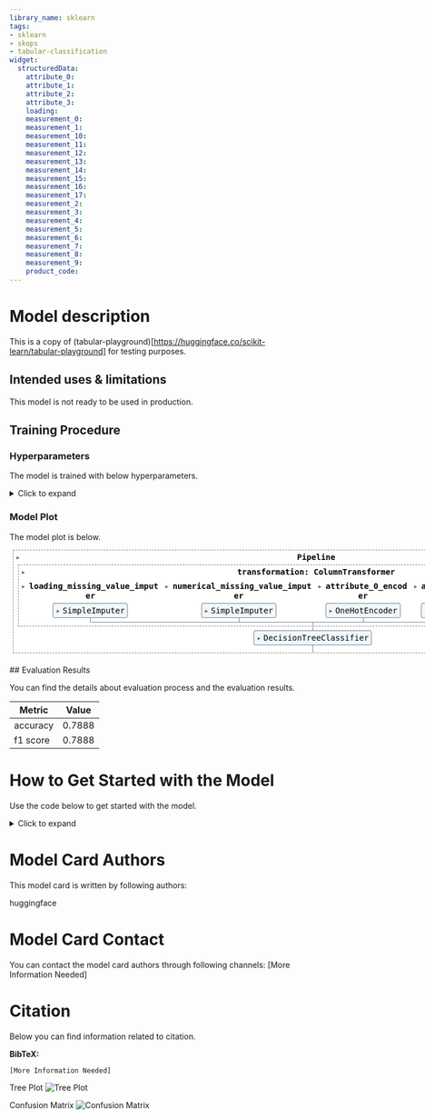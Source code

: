 ```yaml
---
library_name: sklearn
tags:
- sklearn
- skops
- tabular-classification
widget:
  structuredData:
    attribute_0:
    attribute_1:
    attribute_2:
    attribute_3:
    loading:
    measurement_0:
    measurement_1:
    measurement_10:
    measurement_11:
    measurement_12:
    measurement_13:
    measurement_14:
    measurement_15:
    measurement_16:
    measurement_17:
    measurement_2:
    measurement_3:
    measurement_4:
    measurement_5:
    measurement_6:
    measurement_7:
    measurement_8:
    measurement_9:
    product_code:
---
```


# Model description

This is a copy of (tabular-playground)[https://huggingface.co/scikit-learn/tabular-playground] for testing purposes.

## Intended uses & limitations

This model is not ready to be used in production.

## Training Procedure

### Hyperparameters

The model is trained with below hyperparameters.

<details>
<summary> Click to expand </summary>

| Hyperparameter                                                  | Value                                                                                                                                                                                                                                                                                                                                                                                                                                                                                                                                                                                          |
|-----------------------------------------------------------------|------------------------------------------------------------------------------------------------------------------------------------------------------------------------------------------------------------------------------------------------------------------------------------------------------------------------------------------------------------------------------------------------------------------------------------------------------------------------------------------------------------------------------------------------------------------------------------------------|
| memory                                                          |                                                                                                                                                                                                                                                                                                                                                                                                                                                                                                                                                                                                |
| steps                                                           | [('transformation', ColumnTransformer(transformers=[('loading_missing_value_imputer',
                                 SimpleImputer(), ['loading']),
                                ('numerical_missing_value_imputer',
                                 SimpleImputer(),
                                 ['loading', 'measurement_3', 'measurement_4',
                                  'measurement_5', 'measurement_6',
                                  'measurement_7', 'measurement_8',
                                  'measurement_9', 'measurement_10',
                                  'measurement_11', 'measurement_12',
                                  'measurement_13', 'measurement_14',
                                  'measurement_15', 'measurement_16',
                                  'measurement_17']),
                                ('attribute_0_encoder', OneHotEncoder(),
                                 ['attribute_0']),
                                ('attribute_1_encoder', OneHotEncoder(),
                                 ['attribute_1']),
                                ('product_code_encoder', OneHotEncoder(),
                                 ['product_code'])])), ('model', DecisionTreeClassifier(max_depth=4))]                                                                                                                                                                                                                                                                                                                                                                                                                                                                                                                                                                                                |
| verbose                                                         | False                                                                                                                                                                                                                                                                                                                                                                                                                                                                                                                                                                                          |
| transformation                                                  | ColumnTransformer(transformers=[('loading_missing_value_imputer',
                                 SimpleImputer(), ['loading']),
                                ('numerical_missing_value_imputer',
                                 SimpleImputer(),
                                 ['loading', 'measurement_3', 'measurement_4',
                                  'measurement_5', 'measurement_6',
                                  'measurement_7', 'measurement_8',
                                  'measurement_9', 'measurement_10',
                                  'measurement_11', 'measurement_12',
                                  'measurement_13', 'measurement_14',
                                  'measurement_15', 'measurement_16',
                                  'measurement_17']),
                                ('attribute_0_encoder', OneHotEncoder(),
                                 ['attribute_0']),
                                ('attribute_1_encoder', OneHotEncoder(),
                                 ['attribute_1']),
                                ('product_code_encoder', OneHotEncoder(),
                                 ['product_code'])])                                                                                                                                                                                                                                                                                                                                                                                                                                                                                                                                                                                                |
| model                                                           | DecisionTreeClassifier(max_depth=4)                                                                                                                                                                                                                                                                                                                                                                                                                                                                                                                                                            |
| transformation__n_jobs                                          |                                                                                                                                                                                                                                                                                                                                                                                                                                                                                                                                                                                                |
| transformation__remainder                                       | drop                                                                                                                                                                                                                                                                                                                                                                                                                                                                                                                                                                                           |
| transformation__sparse_threshold                                | 0.3                                                                                                                                                                                                                                                                                                                                                                                                                                                                                                                                                                                            |
| transformation__transformer_weights                             |                                                                                                                                                                                                                                                                                                                                                                                                                                                                                                                                                                                                |
| transformation__transformers                                    | [('loading_missing_value_imputer', SimpleImputer(), ['loading']), ('numerical_missing_value_imputer', SimpleImputer(), ['loading', 'measurement_3', 'measurement_4', 'measurement_5', 'measurement_6', 'measurement_7', 'measurement_8', 'measurement_9', 'measurement_10', 'measurement_11', 'measurement_12', 'measurement_13', 'measurement_14', 'measurement_15', 'measurement_16', 'measurement_17']), ('attribute_0_encoder', OneHotEncoder(), ['attribute_0']), ('attribute_1_encoder', OneHotEncoder(), ['attribute_1']), ('product_code_encoder', OneHotEncoder(), ['product_code'])] |
| transformation__verbose                                         | False                                                                                                                                                                                                                                                                                                                                                                                                                                                                                                                                                                                          |
| transformation__verbose_feature_names_out                       | True                                                                                                                                                                                                                                                                                                                                                                                                                                                                                                                                                                                           |
| transformation__loading_missing_value_imputer                   | SimpleImputer()                                                                                                                                                                                                                                                                                                                                                                                                                                                                                                                                                                                |
| transformation__numerical_missing_value_imputer                 | SimpleImputer()                                                                                                                                                                                                                                                                                                                                                                                                                                                                                                                                                                                |
| transformation__attribute_0_encoder                             | OneHotEncoder()                                                                                                                                                                                                                                                                                                                                                                                                                                                                                                                                                                                |
| transformation__attribute_1_encoder                             | OneHotEncoder()                                                                                                                                                                                                                                                                                                                                                                                                                                                                                                                                                                                |
| transformation__product_code_encoder                            | OneHotEncoder()                                                                                                                                                                                                                                                                                                                                                                                                                                                                                                                                                                                |
| transformation__loading_missing_value_imputer__add_indicator    | False                                                                                                                                                                                                                                                                                                                                                                                                                                                                                                                                                                                          |
| transformation__loading_missing_value_imputer__copy             | True                                                                                                                                                                                                                                                                                                                                                                                                                                                                                                                                                                                           |
| transformation__loading_missing_value_imputer__fill_value       |                                                                                                                                                                                                                                                                                                                                                                                                                                                                                                                                                                                                |
| transformation__loading_missing_value_imputer__missing_values   | nan                                                                                                                                                                                                                                                                                                                                                                                                                                                                                                                                                                                            |
| transformation__loading_missing_value_imputer__strategy         | mean                                                                                                                                                                                                                                                                                                                                                                                                                                                                                                                                                                                           |
| transformation__loading_missing_value_imputer__verbose          | 0                                                                                                                                                                                                                                                                                                                                                                                                                                                                                                                                                                                              |
| transformation__numerical_missing_value_imputer__add_indicator  | False                                                                                                                                                                                                                                                                                                                                                                                                                                                                                                                                                                                          |
| transformation__numerical_missing_value_imputer__copy           | True                                                                                                                                                                                                                                                                                                                                                                                                                                                                                                                                                                                           |
| transformation__numerical_missing_value_imputer__fill_value     |                                                                                                                                                                                                                                                                                                                                                                                                                                                                                                                                                                                                |
| transformation__numerical_missing_value_imputer__missing_values | nan                                                                                                                                                                                                                                                                                                                                                                                                                                                                                                                                                                                            |
| transformation__numerical_missing_value_imputer__strategy       | mean                                                                                                                                                                                                                                                                                                                                                                                                                                                                                                                                                                                           |
| transformation__numerical_missing_value_imputer__verbose        | 0                                                                                                                                                                                                                                                                                                                                                                                                                                                                                                                                                                                              |
| transformation__attribute_0_encoder__categories                 | auto                                                                                                                                                                                                                                                                                                                                                                                                                                                                                                                                                                                           |
| transformation__attribute_0_encoder__drop                       |                                                                                                                                                                                                                                                                                                                                                                                                                                                                                                                                                                                                |
| transformation__attribute_0_encoder__dtype                      | <class 'numpy.float64'>                                                                                                                                                                                                                                                                                                                                                                                                                                                                                                                                                                        |
| transformation__attribute_0_encoder__handle_unknown             | error                                                                                                                                                                                                                                                                                                                                                                                                                                                                                                                                                                                          |
| transformation__attribute_0_encoder__sparse                     | True                                                                                                                                                                                                                                                                                                                                                                                                                                                                                                                                                                                           |
| transformation__attribute_1_encoder__categories                 | auto                                                                                                                                                                                                                                                                                                                                                                                                                                                                                                                                                                                           |
| transformation__attribute_1_encoder__drop                       |                                                                                                                                                                                                                                                                                                                                                                                                                                                                                                                                                                                                |
| transformation__attribute_1_encoder__dtype                      | <class 'numpy.float64'>                                                                                                                                                                                                                                                                                                                                                                                                                                                                                                                                                                        |
| transformation__attribute_1_encoder__handle_unknown             | error                                                                                                                                                                                                                                                                                                                                                                                                                                                                                                                                                                                          |
| transformation__attribute_1_encoder__sparse                     | True                                                                                                                                                                                                                                                                                                                                                                                                                                                                                                                                                                                           |
| transformation__product_code_encoder__categories                | auto                                                                                                                                                                                                                                                                                                                                                                                                                                                                                                                                                                                           |
| transformation__product_code_encoder__drop                      |                                                                                                                                                                                                                                                                                                                                                                                                                                                                                                                                                                                                |
| transformation__product_code_encoder__dtype                     | <class 'numpy.float64'>                                                                                                                                                                                                                                                                                                                                                                                                                                                                                                                                                                        |
| transformation__product_code_encoder__handle_unknown            | error                                                                                                                                                                                                                                                                                                                                                                                                                                                                                                                                                                                          |
| transformation__product_code_encoder__sparse                    | True                                                                                                                                                                                                                                                                                                                                                                                                                                                                                                                                                                                           |
| model__ccp_alpha                                                | 0.0                                                                                                                                                                                                                                                                                                                                                                                                                                                                                                                                                                                            |
| model__class_weight                                             |                                                                                                                                                                                                                                                                                                                                                                                                                                                                                                                                                                                                |
| model__criterion                                                | gini                                                                                                                                                                                                                                                                                                                                                                                                                                                                                                                                                                                           |
| model__max_depth                                                | 4                                                                                                                                                                                                                                                                                                                                                                                                                                                                                                                                                                                              |
| model__max_features                                             |                                                                                                                                                                                                                                                                                                                                                                                                                                                                                                                                                                                                |
| model__max_leaf_nodes                                           |                                                                                                                                                                                                                                                                                                                                                                                                                                                                                                                                                                                                |
| model__min_impurity_decrease                                    | 0.0                                                                                                                                                                                                                                                                                                                                                                                                                                                                                                                                                                                            |
| model__min_samples_leaf                                         | 1                                                                                                                                                                                                                                                                                                                                                                                                                                                                                                                                                                                              |
| model__min_samples_split                                        | 2                                                                                                                                                                                                                                                                                                                                                                                                                                                                                                                                                                                              |
| model__min_weight_fraction_leaf                                 | 0.0                                                                                                                                                                                                                                                                                                                                                                                                                                                                                                                                                                                            |
| model__random_state                                             |                                                                                                                                                                                                                                                                                                                                                                                                                                                                                                                                                                                                |
| model__splitter                                                 | best                                                                                                                                                                                                                                                                                                                                                                                                                                                                                                                                                                                           |

</details>

### Model Plot

The model plot is below.

<style>#sk-b8914d13-cacb-404b-89fd-48f0ed8d671f {color: black;background-color: white;}#sk-b8914d13-cacb-404b-89fd-48f0ed8d671f pre{padding: 0;}#sk-b8914d13-cacb-404b-89fd-48f0ed8d671f div.sk-toggleable {background-color: white;}#sk-b8914d13-cacb-404b-89fd-48f0ed8d671f label.sk-toggleable__label {cursor: pointer;display: block;width: 100%;margin-bottom: 0;padding: 0.3em;box-sizing: border-box;text-align: center;}#sk-b8914d13-cacb-404b-89fd-48f0ed8d671f label.sk-toggleable__label-arrow:before {content: "▸";float: left;margin-right: 0.25em;color: #696969;}#sk-b8914d13-cacb-404b-89fd-48f0ed8d671f label.sk-toggleable__label-arrow:hover:before {color: black;}#sk-b8914d13-cacb-404b-89fd-48f0ed8d671f div.sk-estimator:hover label.sk-toggleable__label-arrow:before {color: black;}#sk-b8914d13-cacb-404b-89fd-48f0ed8d671f div.sk-toggleable__content {max-height: 0;max-width: 0;overflow: hidden;text-align: left;background-color: #f0f8ff;}#sk-b8914d13-cacb-404b-89fd-48f0ed8d671f div.sk-toggleable__content pre {margin: 0.2em;color: black;border-radius: 0.25em;background-color: #f0f8ff;}#sk-b8914d13-cacb-404b-89fd-48f0ed8d671f input.sk-toggleable__control:checked~div.sk-toggleable__content {max-height: 200px;max-width: 100%;overflow: auto;}#sk-b8914d13-cacb-404b-89fd-48f0ed8d671f input.sk-toggleable__control:checked~label.sk-toggleable__label-arrow:before {content: "▾";}#sk-b8914d13-cacb-404b-89fd-48f0ed8d671f div.sk-estimator input.sk-toggleable__control:checked~label.sk-toggleable__label {background-color: #d4ebff;}#sk-b8914d13-cacb-404b-89fd-48f0ed8d671f div.sk-label input.sk-toggleable__control:checked~label.sk-toggleable__label {background-color: #d4ebff;}#sk-b8914d13-cacb-404b-89fd-48f0ed8d671f input.sk-hidden--visually {border: 0;clip: rect(1px 1px 1px 1px);clip: rect(1px, 1px, 1px, 1px);height: 1px;margin: -1px;overflow: hidden;padding: 0;position: absolute;width: 1px;}#sk-b8914d13-cacb-404b-89fd-48f0ed8d671f div.sk-estimator {font-family: monospace;background-color: #f0f8ff;border: 1px dotted black;border-radius: 0.25em;box-sizing: border-box;margin-bottom: 0.5em;}#sk-b8914d13-cacb-404b-89fd-48f0ed8d671f div.sk-estimator:hover {background-color: #d4ebff;}#sk-b8914d13-cacb-404b-89fd-48f0ed8d671f div.sk-parallel-item::after {content: "";width: 100%;border-bottom: 1px solid gray;flex-grow: 1;}#sk-b8914d13-cacb-404b-89fd-48f0ed8d671f div.sk-label:hover label.sk-toggleable__label {background-color: #d4ebff;}#sk-b8914d13-cacb-404b-89fd-48f0ed8d671f div.sk-serial::before {content: "";position: absolute;border-left: 1px solid gray;box-sizing: border-box;top: 2em;bottom: 0;left: 50%;}#sk-b8914d13-cacb-404b-89fd-48f0ed8d671f div.sk-serial {display: flex;flex-direction: column;align-items: center;background-color: white;padding-right: 0.2em;padding-left: 0.2em;}#sk-b8914d13-cacb-404b-89fd-48f0ed8d671f div.sk-item {z-index: 1;}#sk-b8914d13-cacb-404b-89fd-48f0ed8d671f div.sk-parallel {display: flex;align-items: stretch;justify-content: center;background-color: white;}#sk-b8914d13-cacb-404b-89fd-48f0ed8d671f div.sk-parallel::before {content: "";position: absolute;border-left: 1px solid gray;box-sizing: border-box;top: 2em;bottom: 0;left: 50%;}#sk-b8914d13-cacb-404b-89fd-48f0ed8d671f div.sk-parallel-item {display: flex;flex-direction: column;position: relative;background-color: white;}#sk-b8914d13-cacb-404b-89fd-48f0ed8d671f div.sk-parallel-item:first-child::after {align-self: flex-end;width: 50%;}#sk-b8914d13-cacb-404b-89fd-48f0ed8d671f div.sk-parallel-item:last-child::after {align-self: flex-start;width: 50%;}#sk-b8914d13-cacb-404b-89fd-48f0ed8d671f div.sk-parallel-item:only-child::after {width: 0;}#sk-b8914d13-cacb-404b-89fd-48f0ed8d671f div.sk-dashed-wrapped {border: 1px dashed gray;margin: 0 0.4em 0.5em 0.4em;box-sizing: border-box;padding-bottom: 0.4em;background-color: white;position: relative;}#sk-b8914d13-cacb-404b-89fd-48f0ed8d671f div.sk-label label {font-family: monospace;font-weight: bold;background-color: white;display: inline-block;line-height: 1.2em;}#sk-b8914d13-cacb-404b-89fd-48f0ed8d671f div.sk-label-container {position: relative;z-index: 2;text-align: center;}#sk-b8914d13-cacb-404b-89fd-48f0ed8d671f div.sk-container {/* jupyter's `normalize.less` sets `[hidden] { display: none; }` but bootstrap.min.css set `[hidden] { display: none !important; }` so we also need the `!important` here to be able to override the default hidden behavior on the sphinx rendered scikit-learn.org. See: https://github.com/scikit-learn/scikit-learn/issues/21755 */display: inline-block !important;position: relative;}#sk-b8914d13-cacb-404b-89fd-48f0ed8d671f div.sk-text-repr-fallback {display: none;}</style><div id="sk-b8914d13-cacb-404b-89fd-48f0ed8d671f" class="sk-top-container"><div class="sk-text-repr-fallback"><pre>Pipeline(steps=[(&#x27;transformation&#x27;,ColumnTransformer(transformers=[(&#x27;loading_missing_value_imputer&#x27;,SimpleImputer(),[&#x27;loading&#x27;]),(&#x27;numerical_missing_value_imputer&#x27;,SimpleImputer(),[&#x27;loading&#x27;, &#x27;measurement_3&#x27;,&#x27;measurement_4&#x27;,&#x27;measurement_5&#x27;,&#x27;measurement_6&#x27;,&#x27;measurement_7&#x27;,&#x27;measurement_8&#x27;,&#x27;measurement_9&#x27;,&#x27;measurement_10&#x27;,&#x27;measurement_11&#x27;,&#x27;measurement_12&#x27;,&#x27;measurement_13&#x27;,&#x27;measurement_14&#x27;,&#x27;measurement_15&#x27;,&#x27;measurement_16&#x27;,&#x27;measurement_17&#x27;]),(&#x27;attribute_0_encoder&#x27;,OneHotEncoder(),[&#x27;attribute_0&#x27;]),(&#x27;attribute_1_encoder&#x27;,OneHotEncoder(),[&#x27;attribute_1&#x27;]),(&#x27;product_code_encoder&#x27;,OneHotEncoder(),[&#x27;product_code&#x27;])])),(&#x27;model&#x27;, DecisionTreeClassifier(max_depth=4))])</pre><b>Please rerun this cell to show the HTML repr or trust the notebook.</b></div><div class="sk-container" hidden><div class="sk-item sk-dashed-wrapped"><div class="sk-label-container"><div class="sk-label sk-toggleable"><input class="sk-toggleable__control sk-hidden--visually" id="fe201304-214c-493b-8896-11cea0894f6e" type="checkbox" ><label for="fe201304-214c-493b-8896-11cea0894f6e" class="sk-toggleable__label sk-toggleable__label-arrow">Pipeline</label><div class="sk-toggleable__content"><pre>Pipeline(steps=[(&#x27;transformation&#x27;,ColumnTransformer(transformers=[(&#x27;loading_missing_value_imputer&#x27;,SimpleImputer(),[&#x27;loading&#x27;]),(&#x27;numerical_missing_value_imputer&#x27;,SimpleImputer(),[&#x27;loading&#x27;, &#x27;measurement_3&#x27;,&#x27;measurement_4&#x27;,&#x27;measurement_5&#x27;,&#x27;measurement_6&#x27;,&#x27;measurement_7&#x27;,&#x27;measurement_8&#x27;,&#x27;measurement_9&#x27;,&#x27;measurement_10&#x27;,&#x27;measurement_11&#x27;,&#x27;measurement_12&#x27;,&#x27;measurement_13&#x27;,&#x27;measurement_14&#x27;,&#x27;measurement_15&#x27;,&#x27;measurement_16&#x27;,&#x27;measurement_17&#x27;]),(&#x27;attribute_0_encoder&#x27;,OneHotEncoder(),[&#x27;attribute_0&#x27;]),(&#x27;attribute_1_encoder&#x27;,OneHotEncoder(),[&#x27;attribute_1&#x27;]),(&#x27;product_code_encoder&#x27;,OneHotEncoder(),[&#x27;product_code&#x27;])])),(&#x27;model&#x27;, DecisionTreeClassifier(max_depth=4))])</pre></div></div></div><div class="sk-serial"><div class="sk-item sk-dashed-wrapped"><div class="sk-label-container"><div class="sk-label sk-toggleable"><input class="sk-toggleable__control sk-hidden--visually" id="19136b49-925c-40a2-b4d1-37039bb014a9" type="checkbox" ><label for="19136b49-925c-40a2-b4d1-37039bb014a9" class="sk-toggleable__label sk-toggleable__label-arrow">transformation: ColumnTransformer</label><div class="sk-toggleable__content"><pre>ColumnTransformer(transformers=[(&#x27;loading_missing_value_imputer&#x27;,SimpleImputer(), [&#x27;loading&#x27;]),(&#x27;numerical_missing_value_imputer&#x27;,SimpleImputer(),[&#x27;loading&#x27;, &#x27;measurement_3&#x27;, &#x27;measurement_4&#x27;,&#x27;measurement_5&#x27;, &#x27;measurement_6&#x27;,&#x27;measurement_7&#x27;, &#x27;measurement_8&#x27;,&#x27;measurement_9&#x27;, &#x27;measurement_10&#x27;,&#x27;measurement_11&#x27;, &#x27;measurement_12&#x27;,&#x27;measurement_13&#x27;, &#x27;measurement_14&#x27;,&#x27;measurement_15&#x27;, &#x27;measurement_16&#x27;,&#x27;measurement_17&#x27;]),(&#x27;attribute_0_encoder&#x27;, OneHotEncoder(),[&#x27;attribute_0&#x27;]),(&#x27;attribute_1_encoder&#x27;, OneHotEncoder(),[&#x27;attribute_1&#x27;]),(&#x27;product_code_encoder&#x27;, OneHotEncoder(),[&#x27;product_code&#x27;])])</pre></div></div></div><div class="sk-parallel"><div class="sk-parallel-item"><div class="sk-item"><div class="sk-label-container"><div class="sk-label sk-toggleable"><input class="sk-toggleable__control sk-hidden--visually" id="c8ec7f92-b10a-41e7-b673-1239572ea00e" type="checkbox" ><label for="c8ec7f92-b10a-41e7-b673-1239572ea00e" class="sk-toggleable__label sk-toggleable__label-arrow">loading_missing_value_imputer</label><div class="sk-toggleable__content"><pre>[&#x27;loading&#x27;]</pre></div></div></div><div class="sk-serial"><div class="sk-item"><div class="sk-estimator sk-toggleable"><input class="sk-toggleable__control sk-hidden--visually" id="70fec50e-9c49-4818-a58f-ef8de932035c" type="checkbox" ><label for="70fec50e-9c49-4818-a58f-ef8de932035c" class="sk-toggleable__label sk-toggleable__label-arrow">SimpleImputer</label><div class="sk-toggleable__content"><pre>SimpleImputer()</pre></div></div></div></div></div></div><div class="sk-parallel-item"><div class="sk-item"><div class="sk-label-container"><div class="sk-label sk-toggleable"><input class="sk-toggleable__control sk-hidden--visually" id="ac8a6641-4222-4b12-b691-928201d9af73" type="checkbox" ><label for="ac8a6641-4222-4b12-b691-928201d9af73" class="sk-toggleable__label sk-toggleable__label-arrow">numerical_missing_value_imputer</label><div class="sk-toggleable__content"><pre>[&#x27;loading&#x27;, &#x27;measurement_3&#x27;, &#x27;measurement_4&#x27;, &#x27;measurement_5&#x27;, &#x27;measurement_6&#x27;, &#x27;measurement_7&#x27;, &#x27;measurement_8&#x27;, &#x27;measurement_9&#x27;, &#x27;measurement_10&#x27;, &#x27;measurement_11&#x27;, &#x27;measurement_12&#x27;, &#x27;measurement_13&#x27;, &#x27;measurement_14&#x27;, &#x27;measurement_15&#x27;, &#x27;measurement_16&#x27;, &#x27;measurement_17&#x27;]</pre></div></div></div><div class="sk-serial"><div class="sk-item"><div class="sk-estimator sk-toggleable"><input class="sk-toggleable__control sk-hidden--visually" id="a14b63c1-fecb-445e-9a74-8229a531f0ea" type="checkbox" ><label for="a14b63c1-fecb-445e-9a74-8229a531f0ea" class="sk-toggleable__label sk-toggleable__label-arrow">SimpleImputer</label><div class="sk-toggleable__content"><pre>SimpleImputer()</pre></div></div></div></div></div></div><div class="sk-parallel-item"><div class="sk-item"><div class="sk-label-container"><div class="sk-label sk-toggleable"><input class="sk-toggleable__control sk-hidden--visually" id="80227cfc-e001-4c0d-b495-e4e0631a49d5" type="checkbox" ><label for="80227cfc-e001-4c0d-b495-e4e0631a49d5" class="sk-toggleable__label sk-toggleable__label-arrow">attribute_0_encoder</label><div class="sk-toggleable__content"><pre>[&#x27;attribute_0&#x27;]</pre></div></div></div><div class="sk-serial"><div class="sk-item"><div class="sk-estimator sk-toggleable"><input class="sk-toggleable__control sk-hidden--visually" id="c52efc0c-08b7-467a-a0a1-f07cb6cecebc" type="checkbox" ><label for="c52efc0c-08b7-467a-a0a1-f07cb6cecebc" class="sk-toggleable__label sk-toggleable__label-arrow">OneHotEncoder</label><div class="sk-toggleable__content"><pre>OneHotEncoder()</pre></div></div></div></div></div></div><div class="sk-parallel-item"><div class="sk-item"><div class="sk-label-container"><div class="sk-label sk-toggleable"><input class="sk-toggleable__control sk-hidden--visually" id="6da0ab07-3d41-459c-a8a6-a56960b775f2" type="checkbox" ><label for="6da0ab07-3d41-459c-a8a6-a56960b775f2" class="sk-toggleable__label sk-toggleable__label-arrow">attribute_1_encoder</label><div class="sk-toggleable__content"><pre>[&#x27;attribute_1&#x27;]</pre></div></div></div><div class="sk-serial"><div class="sk-item"><div class="sk-estimator sk-toggleable"><input class="sk-toggleable__control sk-hidden--visually" id="b515fbe5-466a-4eb7-84d9-35227a1e862a" type="checkbox" ><label for="b515fbe5-466a-4eb7-84d9-35227a1e862a" class="sk-toggleable__label sk-toggleable__label-arrow">OneHotEncoder</label><div class="sk-toggleable__content"><pre>OneHotEncoder()</pre></div></div></div></div></div></div><div class="sk-parallel-item"><div class="sk-item"><div class="sk-label-container"><div class="sk-label sk-toggleable"><input class="sk-toggleable__control sk-hidden--visually" id="72c4b8e6-3110-486f-8b33-a7db1f5e822f" type="checkbox" ><label for="72c4b8e6-3110-486f-8b33-a7db1f5e822f" class="sk-toggleable__label sk-toggleable__label-arrow">product_code_encoder</label><div class="sk-toggleable__content"><pre>[&#x27;product_code&#x27;]</pre></div></div></div><div class="sk-serial"><div class="sk-item"><div class="sk-estimator sk-toggleable"><input class="sk-toggleable__control sk-hidden--visually" id="f3bfb5a1-317d-4ff4-8dd0-804ef1d7fd61" type="checkbox" ><label for="f3bfb5a1-317d-4ff4-8dd0-804ef1d7fd61" class="sk-toggleable__label sk-toggleable__label-arrow">OneHotEncoder</label><div class="sk-toggleable__content"><pre>OneHotEncoder()</pre></div></div></div></div></div></div></div></div><div class="sk-item"><div class="sk-estimator sk-toggleable"><input class="sk-toggleable__control sk-hidden--visually" id="dbcb65f9-3068-4263-9c1c-2e6413804681" type="checkbox" ><label for="dbcb65f9-3068-4263-9c1c-2e6413804681" class="sk-toggleable__label sk-toggleable__label-arrow">DecisionTreeClassifier</label><div class="sk-toggleable__content"><pre>DecisionTreeClassifier(max_depth=4)</pre></div></div></div></div></div></div></div>

## Evaluation Results

You can find the details about evaluation process and the evaluation results.



| Metric   |   Value |
|----------|---------|
| accuracy |  0.7888 |
| f1 score |  0.7888 |

# How to Get Started with the Model

Use the code below to get started with the model.

<details>
<summary> Click to expand </summary>

```python
import pickle 
with open(decision-tree-playground-kaggle/model.pkl, 'rb') as file: 
    clf = pickle.load(file)
```

</details>




# Model Card Authors

This model card is written by following authors:

huggingface

# Model Card Contact

You can contact the model card authors through following channels:
[More Information Needed]

# Citation

Below you can find information related to citation.

**BibTeX:**
```
[More Information Needed]
```


Tree Plot
![Tree Plot](tree.png)



Confusion Matrix
![Confusion Matrix](confusion_matrix.png)
